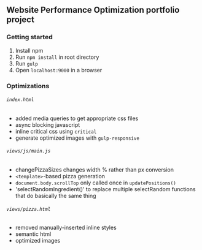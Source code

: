 ## Website Performance Optimization portfolio project

### Getting started
1. Install npm
2. Run `npm install` in root directory
3. Run `gulp`
4. Open `localhost:9000` in a browser

### Optimizations
###### `index.html`
- added media queries to get appropriate css files
- async blocking javascript
- inline critical css using `critical`
- generate optimized images with `gulp-responsive`

###### `views/js/main.js`
- changePizzaSizes changes width % rather than px conversion
- `<template>`-based pizza generation
- `document.body.scrollTop` only called once in `updatePositions()`
- 'selectRandomIngredient()' to replace multiple selectRandom functions that do basically the same thing

###### `views/pizza.html`
- removed manually-inserted inline styles
- semantic html
- optimized images
